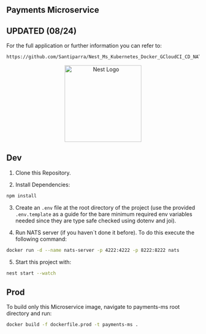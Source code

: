 ## Payments Microservice
## UPDATED (08/24)

For the full application or further information you can refer to:
```bash
https://github.com/Santiparra/Nest_Ms_Kubernetes_Docker_GCloudCI_CD_NATS
```

<p align="center">
  <a href="http://nestjs.com/" target="blank"><img src="https://nestjs.com/img/logo-small.svg" width="200" alt="Nest Logo" /></a>
</p>

## Dev

1. Clone this Repository.

2. Install Dependencies:
```bash
npm install
```

3. Create an `.env` file at the root directory of the project (use the provided `.env.template` as a guide for the bare minimum required env variables needed since they are type safe checked using dotenv and joi).

4. Run NATS server (if you haven`t done it before). To do this execute the following command: 
```bash
docker run -d --name nats-server -p 4222:4222 -p 8222:8222 nats
```

5. Start this project with:
```bash
nest start --watch
```

## Prod

To build only this Microservice image, navigate to payments-ms root directory and run:

```bash
docker build -f dockerfile.prod -t payments-ms .
```